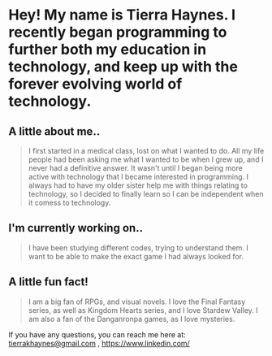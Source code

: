 # Hey! My name is Tierra Haynes. I recently began programming to further both my education in technology, and keep up with the forever evolving world of technology.

##  A little about me.. 
> I first started in a medical class, lost on what I wanted to do. All my life people had been asking me what I wanted to be when I grew up, and I never had a definitive answer. It wasn't until I began being more active with technology that I became interested in programming. I always had to have my older sister help me with things relating to technology, so I decided to finally learn so I can be independent when it comess to technology.

## I'm currently working on..
> I have been studying different codes, trying to understand them. I want to be able to make the exact game I had always looked for.

## A little fun fact!
> I am a big fan of RPGs, and visual novels. I love the Final Fantasy series, as well as Kingdom Hearts series, and I love Stardew Valley. I am also a fan of the Danganronpa games, as I love mysteries. 


If you have any questions, you can reach me here at: tierrakhaynes@gmail.com , https://www.linkedin.com/
<!--
**marluxiazzz/marluxiazzz** is a ✨ _special_ ✨ repository because its `README.md` (this file) appears on your GitHub profile.

Here are some ideas to get you started:

- 🔭 I’m currently working on ...
- 🌱 I’m currently learning ...
- 👯 I’m looking to collaborate on ...
- 🤔 I’m looking for help with ...
- 💬 Ask me about ...
- 📫 How to reach me: ...
- 😄 Pronouns: ...
- ⚡ Fun fact: ...
-->
